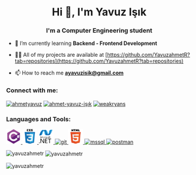 <h1 align="center">Hi 👋, I'm Yavuz Işık</h1>
<h3 align="center">I'm a Computer Engineering student</h3>




- 🌱 I’m currently learning **Backend - Frontend Development**

- 👨‍💻 All of my projects are available at [https://github.com/YavuzahmetR?tab=repositories](https://github.com/YavuzahmetR?tab=repositories)

- 📫 How to reach me **ayavuzisik@gmail.com**

<h3 align="left">Connect with me:</h3>
<p align="left">
<a href="https://twitter.com/ahmetyavuz" target="blank"><img align="center" src="https://raw.githubusercontent.com/rahuldkjain/github-profile-readme-generator/master/src/images/icons/Social/twitter.svg" alt="ahmetyavuz" height="30" width="40" /></a>
<a href="https://linkedin.com/in/ahmet-yavuz-işık-5ba30527b/" target="blank"><img align="center" src="https://raw.githubusercontent.com/rahuldkjain/github-profile-readme-generator/master/src/images/icons/Social/linked-in-alt.svg" alt="ahmet-yavuz-işık" height="30" width="40" /></a>
<a href="https://instagram.com/weakryans" target="blank"><img align="center" src="https://raw.githubusercontent.com/rahuldkjain/github-profile-readme-generator/master/src/images/icons/Social/instagram.svg" alt="weakryans" height="30" width="40" /></a>
</p>

<h3 align="left">Languages and Tools:</h3>
<p align="left"> <a href="https://www.w3schools.com/cs/" target="_blank" rel="noreferrer"> <img src="https://raw.githubusercontent.com/devicons/devicon/master/icons/csharp/csharp-original.svg" alt="csharp" width="40" height="40"/> </a> <a href="https://www.w3schools.com/css/" target="_blank" rel="noreferrer"> <img src="https://raw.githubusercontent.com/devicons/devicon/master/icons/css3/css3-original-wordmark.svg" alt="css3" width="40" height="40"/> </a> <a href="https://dotnet.microsoft.com/" target="_blank" rel="noreferrer"> <img src="https://raw.githubusercontent.com/devicons/devicon/master/icons/dot-net/dot-net-original-wordmark.svg" alt="dotnet" width="40" height="40"/> </a> <a href="https://git-scm.com/" target="_blank" rel="noreferrer"> <img src="https://www.vectorlogo.zone/logos/git-scm/git-scm-icon.svg" alt="git" width="40" height="40"/> </a> <a href="https://www.w3.org/html/" target="_blank" rel="noreferrer"> <img src="https://raw.githubusercontent.com/devicons/devicon/master/icons/html5/html5-original-wordmark.svg" alt="html5" width="40" height="40"/> </a> <a href="https://www.microsoft.com/en-us/sql-server" target="_blank" rel="noreferrer"> <img src="https://www.svgrepo.com/show/303229/microsoft-sql-server-logo.svg" alt="mssql" width="40" height="40"/> </a> <a href="https://postman.com" target="_blank" rel="noreferrer"> <img src="https://www.vectorlogo.zone/logos/getpostman/getpostman-icon.svg" alt="postman" width="40" height="40"/> </a> </p>

<p><img align="left" src="https://github-readme-stats.vercel.app/api/top-langs?username=yavuzahmetr&show_icons=true&locale=en&layout=compact" alt="yavuzahmetr" /></p>

<p>&nbsp;<img align="center" src="https://github-readme-stats.vercel.app/api?username=yavuzahmetr&show_icons=true&locale=en" alt="yavuzahmetr" /></p>

<p><img align="center" src="https://github-readme-streak-stats.herokuapp.com/?user=yavuzahmetr&" alt="yavuzahmetr" /></p>
